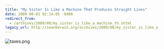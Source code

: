 ```yaml
---
title: "My Sister Is Like a Machine That Produces Straight Lines"
date: 2009-08-01 02:14:05 -0400
redirect_from:
  - /archives/2009/08/my_sister_is_like_a_machine_th.shtml
legacy_url: http://seankerwin.org/archives/2009/08/my_sister_is_like_a_machine_th.shtml
---
```

![taxes.png](http://seankerwin.org/images/taxes.png)
